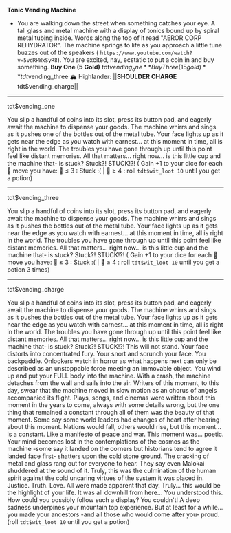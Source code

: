 **__Tonic Vending Machine__**
- You are walking down the street when something catches your eye. A tall glass and metal machine with a display of tonics bound up by spiral metal tubing inside. Words along the top of it read "AEROR CORP REHYDRATOR". The machine springs to life as you approach a little tune buzzes out of the speakers ( `https://www.youtube.com/watch?v=5vdRHWxSyR8`). You are excited, nay, ecstatic to put a coin in and buy something.
**Buy One (5 Gold)** tdt$vending_one
**Buy Three (15 gold)** tdt$vending_three
:mountain_snow: Highlander: ||**SHOULDER CHARGE** tdt$vending_charge||

-------------
tdt$vending_one

You slip a handful of coins into its slot, press its button pad, and eagerly await the machine to dispense your goods. The machine whirrs and sings as it pushes one of the bottles out of the metal tube. Your face lights up as it gets near the edge as you watch with earnest... at this moment in time, all is right in the world. The troubles you have gone through up until this point feel like distant memories. All that matters... right now... is this little cup and the machine that- is stuck? Stuck?! STUCK!?! ( Gain +1 to your dice for each :no_entry_sign: move you have: :game_die: ≤ 3 : Stuck :(  | :game_die: ≥ 4 : roll `tdt$wit_loot 10` until you get a potion)

-------------
tdt$vending_three

You slip a handful of coins into its slot, press its button pad, and eagerly await the machine to dispense your goods. The machine whirrs and sings as it pushes the bottles out of the metal tube. Your face lights up as it gets near the edge as you watch with earnest... at this moment in time, all is right in the world. The troubles you have gone through up until this point feel like distant memories. All that matters... right now... is this little cup and the machine that- is stuck? Stuck?! STUCK!?! ( Gain +1 to your dice for each :no_entry_sign: move you have: :game_die: ≤ 3 : Stuck :(  | :game_die: ≥ 4 : roll `tdt$wit_loot 10` until you get a potion 3 times)

-------------
tdt$vending_charge

You slip a handful of coins into its slot, press its button pad, and eagerly await the machine to dispense your goods. The machine whirrs and sings as it pushes the bottles out of the metal tube. Your face lights up as it gets near the edge as you watch with earnest... at this moment in time, all is right in the world. The troubles you have gone through up until this point feel like distant memories. All that matters... right now... is this little cup and the machine that- is stuck? Stuck?! STUCK!?! This will not stand. Your face distorts into concentrated fury. Your snort and scrunch your face. You backpaddle. Onlookers watch in horror as what happens next can only be described as an unstoppable force meeting an immovable object. You wind up and put your FULL body into the machine. With a crash, the machine detaches from the wall and sails into the air. Writers of this moment, to this day, swear that the machine moved in slow motion as an chorus of angels accompanied its flight. Plays, songs, and cinemas were written about this moment in the years to come, always with some details wrong, but the one thing that remained a constant through all of them was the beauty of that moment. Some say some world leaders had changes of heart after hearing about this moment. Nations would fall, others would rise, but this moment... is a constant. Like a manifesto of peace and war. This moment was... poetic. Your mind becomes lost in the contemplations of the cosmos as the machine -some say it landed on the corners but historians tend to agree it landed face first- shatters upon the cold stone ground. The cracking of metal and glass rang out for everyone to hear. They say even Malokai shuddered at the sound of it. Truly, this was the culmination of the human spirit against the cold uncaring virtues of the system it was placed in. Justice. Truth. Love. All were made apparent that day. Truly... this would be the highlight of your life. It was all downhill from here... You understood this. How could you possibly follow such a display? You couldn't! A deep sadness underpines your mountain top experience. But at least for a while... you made your ancestors -and all those who would come after you- proud. (roll `tdt$wit_loot 10` until you get a potion)
